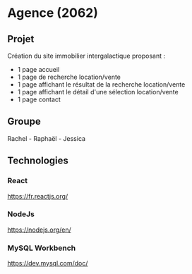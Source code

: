 # Agence (2062)

## Projet 

Création du site immobilier intergalactique proposant :
- 1 page accueil
- 1 page de recherche location/vente
- 1 page affichant le résultat de la recherche location/vente
- 1 page affichant le détail d'une sélection location/vente
- 1 page contact

## Groupe
Rachel - Raphaël - Jessica

## Technologies 

### React
<https://fr.reactjs.org/>

### NodeJs
<https://nodejs.org/en/>

### MySQL Workbench

<https://dev.mysql.com/doc/>

